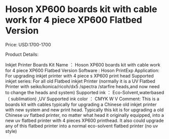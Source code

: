 # Hoson XP600 boards kit with cable work for 4 piece XP600 Flatbed Version

Price: USD:1700-1700

Product Details:

Inkjet Printer Boards Kit Name
：
Hoson
XP600 boards
kit
with cable
work for
4
piece
XP600 Flatbed Version
Software :
Hoson PrintExp
Application:
For upgrading inkjet printer with
4
piece
s
XP600
print
head
Supported inkjet series:
For all
old Flatbed
inkjet Printer
(normally it is a UV Flatbed Printer with seiko/konica/ricoh/dx5 /spectra /starfire heads,and now need to change the heads and system)
Supported ink
：
Eco-Solvent,waterbased
（
sublimation)
,UV
Supported ink color
：
CMYK W V
Comment:
This is a boards kit with cables typically for upgrading a Chinese old inkjet printer with new system and new print head. Typically this kit is for upgrading a old Chinese uv flatbed printer, no matter what head it originally equipped, into a new uv flatbed printer with 4 pieces XP600 printhead. It also could upgrade any of this flatbed printer into a normal eco-solvent flatbed printer (no uv style)